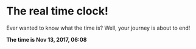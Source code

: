 # The real time clock!

Ever wanted to know what the time is? Well, your journey is about to end!

**The time is Nov 13, 2017, 06:08**